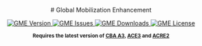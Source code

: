 <p align="center">
    # Global Mobilization Enhancement
</p>

<p align="center">
    <a href="https://github.com/vpzbrig21/gme/releases/latest">
        <img src="https://img.shields.io/badge/Version-0.0.0-blue.svg?style=flat-square" alt="GME Version">
    </a>
    <a href="https://github.com/vpzbrig21/gme/issues">
        <img src="https://img.shields.io/github/issues-raw/vpzbrig21/gme.svg?style=flat-square&label=Issues" alt="GME Issues">
    </a>
    <a href="https://github.com/vpzbrig21/gme/releases">
        <img src="https://img.shields.io/github/downloads/vpzbrig21/gme/total.svg?style=flat-square&label=Downloads" alt="GME Downloads">
    </a>
    <a href="https://github.com/vpzbrig21/gme/blob/master/LICENSE">
        <img src="https://img.shields.io/badge/License-GPLv3-red.svg?style=flat-square" alt="GME License">
    </a>
</p>

<p align="center">
    <sup><strong>Requires the latest version of <a href="https://github.com/CBATeam/CBA_A3/releases">CBA A3</a>, <a href="https://github.com/acemod/ACE3/releases">ACE3</a> and <a href="https://github.com/IDI-Systems/acre2/releases">ACRE2</a></strong></sup>
</p>
